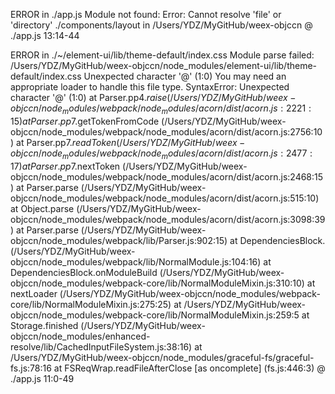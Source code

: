 ERROR in ./app.js
Module not found: Error: Cannot resolve 'file' or 'directory' ./components/layout in /Users/YDZ/MyGitHub/weex-objccn
 @ ./app.js 13:14-44

ERROR in ./~/element-ui/lib/theme-default/index.css
Module parse failed: /Users/YDZ/MyGitHub/weex-objccn/node_modules/element-ui/lib/theme-default/index.css Unexpected character '@' (1:0)
You may need an appropriate loader to handle this file type.
SyntaxError: Unexpected character '@' (1:0)
    at Parser.pp$4.raise (/Users/YDZ/MyGitHub/weex-objccn/node_modules/webpack/node_modules/acorn/dist/acorn.js:2221:15)
    at Parser.pp$7.getTokenFromCode (/Users/YDZ/MyGitHub/weex-objccn/node_modules/webpack/node_modules/acorn/dist/acorn.js:2756:10)
    at Parser.pp$7.readToken (/Users/YDZ/MyGitHub/weex-objccn/node_modules/webpack/node_modules/acorn/dist/acorn.js:2477:17)
    at Parser.pp$7.nextToken (/Users/YDZ/MyGitHub/weex-objccn/node_modules/webpack/node_modules/acorn/dist/acorn.js:2468:15)
    at Parser.parse (/Users/YDZ/MyGitHub/weex-objccn/node_modules/webpack/node_modules/acorn/dist/acorn.js:515:10)
    at Object.parse (/Users/YDZ/MyGitHub/weex-objccn/node_modules/webpack/node_modules/acorn/dist/acorn.js:3098:39)
    at Parser.parse (/Users/YDZ/MyGitHub/weex-objccn/node_modules/webpack/lib/Parser.js:902:15)
    at DependenciesBlock.<anonymous> (/Users/YDZ/MyGitHub/weex-objccn/node_modules/webpack/lib/NormalModule.js:104:16)
    at DependenciesBlock.onModuleBuild (/Users/YDZ/MyGitHub/weex-objccn/node_modules/webpack-core/lib/NormalModuleMixin.js:310:10)
    at nextLoader (/Users/YDZ/MyGitHub/weex-objccn/node_modules/webpack-core/lib/NormalModuleMixin.js:275:25)
    at /Users/YDZ/MyGitHub/weex-objccn/node_modules/webpack-core/lib/NormalModuleMixin.js:259:5
    at Storage.finished (/Users/YDZ/MyGitHub/weex-objccn/node_modules/enhanced-resolve/lib/CachedInputFileSystem.js:38:16)
    at /Users/YDZ/MyGitHub/weex-objccn/node_modules/graceful-fs/graceful-fs.js:78:16
    at FSReqWrap.readFileAfterClose [as oncomplete] (fs.js:446:3)
 @ ./app.js 11:0-49